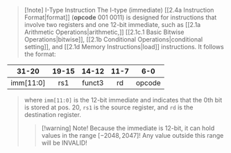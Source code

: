 >[!note] I-Type Instruction
>The I-type (immediate) [[2.4a Instruction Format|format]] (**opcode** 001 0011) is designed for instructions that involve two registers and one 12-bit immediate, such as [[2.1a Arithmetic Operations|arithmetic,]] [[2.1c.1 Basic Bitwise Operations|bitwise]], [[2.1b Conditional Operations|conditional setting]], and [[2.1d Memory Instructions|load]] instructions. It follows the format:
>
| **31-20** | **19-15** | **14-12** | **11-7** | **6-0** |
| :-------: | :-------: | :-------: | :------: | :-----: |
|  imm[11:0]   |    rs1    |  funct3   |    rd    | opcode  |
>where `imm[11:0]` is the 12-bit immediate and indicates that the 0th bit is stored at pos. 20, `rs1` is the source register, and `rd` is the destination register.
>>[!warning] Note!
>>Because the immediate is 12-bit, it can hold values in the range $[-2048, 2047]$! Any value outside this range will be INVALID!



